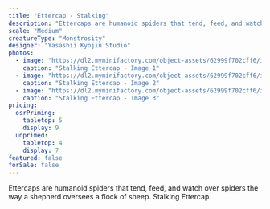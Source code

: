 ```yaml
---
title: "Ettercap - Stalking"
description: "Ettercaps are humanoid spiders that tend, feed, and watch over spiders the way a shepherd oversees a flock of sheep. Stalking Ettercap"
scale: "Medium"
creatureType: "Monstrosity"
designer: "Yasashii Kyojin Studio"
photos:
  - image: "https://dl2.myminifactory.com/object-assets/62999f702cff6/images/720X720-ettercap-ps.jpg"
    caption: "Stalking Ettercap - Image 1"
  - image: "https://dl2.myminifactory.com/object-assets/62999f702cff6/images/720X720-ettercap-02.jpg"
    caption: "Stalking Ettercap - Image 2"
  - image: "https://dl2.myminifactory.com/object-assets/62999f702cff6/images/720X720-ettercap-03.jpg"
    caption: "Stalking Ettercap - Image 3"
pricing:
  osrPriming:
    tabletop: 5
    display: 9
  unprimed:
    tabletop: 4
    display: 7
featured: false
forSale: false
---
```


Ettercaps are humanoid spiders that tend, feed, and watch over spiders the way a shepherd oversees a flock of sheep. Stalking Ettercap